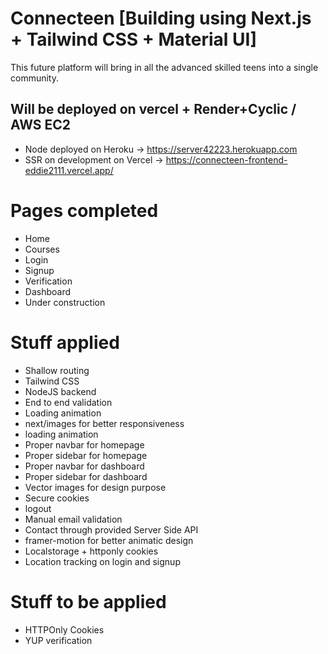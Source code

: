 # Connecteen [Building using Next.js + Tailwind CSS + Material UI]

This future platform will bring in all the advanced skilled teens into a single community.

## Will be deployed on vercel + Render+Cyclic / AWS EC2

- Node deployed on Heroku
 → https://server42223.herokuapp.com
- SSR on development on Vercel
 → https://connecteen-frontend-eddie2111.vercel.app/
 
 
 
 
 
 
# Pages completed
- Home
- Courses
- Login
- Signup
- Verification
- Dashboard
- Under construction

# Stuff applied
- Shallow routing
- Tailwind CSS
- NodeJS backend
- End to end validation
- Loading animation
- next/images for better responsiveness
- loading animation
- Proper navbar for homepage
- Proper sidebar for homepage
- Proper navbar for dashboard
- Proper sidebar for dashboard
- Vector images for design purpose
- Secure cookies
- logout
- Manual email validation
- Contact through provided Server Side API
- framer-motion for better animatic design
- Localstorage + httponly cookies 
- Location tracking on login and signup

# Stuff to be applied
- HTTPOnly Cookies
- YUP verification
